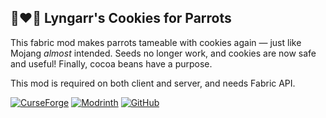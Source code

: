 ## 🍪❤️🦜 Lyngarr's Cookies for Parrots

This fabric mod makes parrots tameable with cookies again — just like Mojang *almost* intended.
Seeds no longer work, and cookies are now safe and useful! Finally, cocoa beans have a purpose.

This mod is required on both client and server, and needs Fabric API.

[![CurseForge](https://img.shields.io/badge/CurseForge-Download-orange?logo=curseforge)](https://www.curseforge.com/minecraft/mc-mods/lyngarrs-cookies-for-parrots)
[![Modrinth](https://img.shields.io/badge/Modrinth-Download-brightgreen?logo=modrinth)](https://modrinth.com/mod/lyngarr-cookies-for-parrots)
[![GitHub](https://img.shields.io/badge/GitHub-Code-black?logo=github)](https://github.com/Lyngarr/lyngarrcookiesforparrots)
